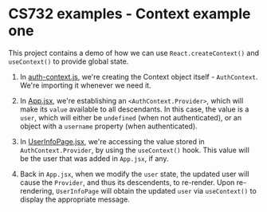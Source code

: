 # CS732 examples - Context example one
This project contains a demo of how we can use `React.createContext()` and `useContext()` to provide global state.

1. In [auth-context.js](./src/auth-context.js), we're creating the Context object itself - `AuthContext`. We're importing it whenever we need it.

2. In [App.jsx](./src/App.jsx), we're establishing an `<AuthContext.Provider>`, which will make its `value` available to all descendants. In this case, the value is a `user`, which will either be `undefined` (when not authenticated), or an object with a `username` property (when authenticated).

3. In [UserInfoPage.jsx](./src/UserInfoPage.jsx), we're accessing the value stored in `AuthContext.Provider`, by using the `useContext()` hook. This value will be the user that was added in `App.jsx`, if any.

4. Back in `App.jsx`, when we modify the `user` state, the updated user will cause the `Provider`, and thus its descendents, to re-render. Upon re-rendering, `UserInfoPage` will obtain the updated `user` via `useContext()` to display the appropriate message.